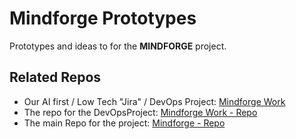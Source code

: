 # Mindforge Prototypes

Prototypes and ideas to for the **MINDFORGE** project.

## Related Repos

- Our AI first / Low Tech "Jira" / DevOps Project: [Mindforge Work](https://tobiaswaggoner.github.io/mindforge_work/)
- The repo for the DevOpsProject: [Mindforge Work - Repo](https://tobiaswaggoner.github.io/mindforge_work/)
- The main Repo for the project: [Mindforge - Repo](https://github.com/tobiaswaggoner/mindforge)

